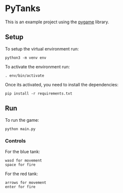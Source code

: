 # PyTanks

This is an example project using the [pygame](https://www.pygame.org/news) library.

## Setup

To setup the virtual environment run:
```
python3 -m venv env
```

To activate the environment run:
```
. env/bin/activate
```

Once its activated, you need to install the dependencies:
```
pip install -r requirements.txt
```

## Run

To run the game:
```
python main.py
```

### Controls

For the blue tank:
```
wasd for movement
space for fire
```

For the red tank:
```
arrows for movement
enter for fire
```